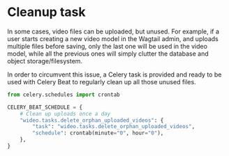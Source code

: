 # Cleanup task

In some cases, video files can be uploaded, but unused. For example, if a user
starts creating a new video model in the Wagtail admin, and uploads multiple
files before saving, only the last one will be used in the video model, while
all the previous ones will simply clutter the database and object
storage/filesystem.

In order to circumvent this issue, a Celery task is provided and ready to be
used with Celery Beat to regularly clean up all those unused files.

```python
from celery.schedules import crontab

CELERY_BEAT_SCHEDULE = {
    # Clean up uploads once a day
    "wideo.tasks.delete_orphan_uploaded_videos": {
        "task": "wideo.tasks.delete_orphan_uploaded_videos",
        "schedule": crontab(minute="0", hour="0"),
    },
}
```

